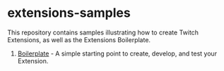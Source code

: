 # extensions-samples
This repository contains samples illustrating how to create Twitch Extensions, as well as the Extensions Boilerplate.

1. [Boilerplate](https://github.com/TwitchDev/extensions-samples/tree/master/boilerplate) -  A simple starting point to create, develop, and test your Extension.
